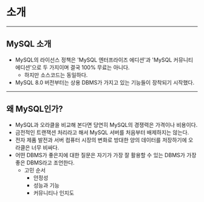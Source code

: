 # 소개

----------

## MySQL 소개

- MySQL의 라이선스 정책은 'MySQL 엔터프라이즈 에디션'과 'MySQL 커뮤니티 에디션'으로 두 가지이며 결국 100% 무료는 아니다.
  - 하지만 소스코드는 동일하다.
- MySQL 8.0 버전부터는 상용 DBMS가 가지고 있는 기능들이 장착되기 시작했다.

---------

## 왜 MySQL인가?

- MySQL과 오라클을 비교해 본다면 당연히 MySQL의 경쟁력은 가격이나 비용이다.
- 금전적인 트랜잭션 처리라고 해서 MySQL 서버를 처음부터 배제하지는 않는다.
- 전자 제품 발전과 서버 컴퓨터 시장의 변화로 방대한 양의 데이터를 저장하기에 오라클은 너무 비싸다.
- 어떤 DBMS가 좋은지에 대한 질문은 자기가 가장 잘 활용할 수 있는 DBMS가 가장 좋은 DBMS라고 조언한다.
  - 고민 순서
    - 안정성
    - 성능과 기능
    - 커뮤니티나 인지도